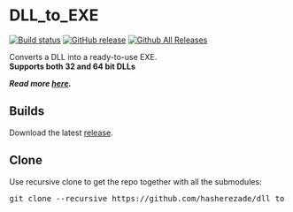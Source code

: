 # DLL_to_EXE
[![Build status](https://ci.appveyor.com/api/projects/status/hxiohu0j69iia1t4?svg=true)](https://ci.appveyor.com/project/hasherezade/dll-to-exe)
[![GitHub release](https://img.shields.io/github/release/hasherezade/dll_to_exe.svg)](https://github.com/hasherezade/dll_to_exe/releases)
[![Github All Releases](https://img.shields.io/github/downloads/hasherezade/dll_to_exe/total.svg)](http://www.somsubhra.com/github-release-stats/?username=hasherezade&repository=dll_to_exe)

Converts a DLL into a ready-to-use EXE.<br/>
<b>Supports both 32 and 64 bit DLLs</b>

***Read more [here](https://hshrzd.wordpress.com/2016/07/21/how-to-turn-a-dll-into-a-standalone-exe/).***

Builds
-
Download the latest [release](https://github.com/hasherezade/dll_to_exe/releases).

Clone
-
Use recursive clone to get the repo together with all the submodules:
<pre>
git clone --recursive https://github.com/hasherezade/dll_to_exe.git
</pre>
